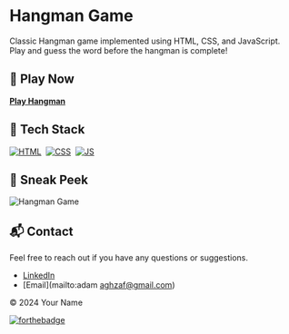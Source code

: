 # Hangman Game

Classic Hangman game implemented using HTML, CSS, and JavaScript. Play and guess the word before the hangman is complete!

## 🚀 Play Now
[**Play Hangman**](https://hangman-byadamaghzaf.netlify.app/) 

## 📌 Tech Stack
[![HTML](https://img.shields.io/badge/html5%20-%23E34F26.svg?&style=for-the-badge&logo=html5&logoColor=white)](https://github.com/ADAM-sable/Portfolio-Website/search?l=html)&nbsp;
[![CSS](https://img.shields.io/badge/css3%20-%231572B6.svg?&style=for-the-badge&logo=css3&logoColor=white)](https://github.com/ADAM-sable/Portfolio-Website/search?l=css)&nbsp;
[![JS](https://img.shields.io/badge/javascript%20-%23323330.svg?&style=for-the-badge&logo=javascript&logoColor=%23F7DF1E)](https://github.com/ADAM-sable/Portfolio-Website/search?l=javascript)

## 📌 Sneak Peek
![Hangman Game](hangman-screenshot.png)

## 📬 Contact
Feel free to reach out if you have any questions or suggestions.

- [LinkedIn](https://www.linkedin.com/in/your-linkedin-profile/)
- [Email](mailto:adam aghzaf@gmail.com)

© 2024 Your Name

[![forthebadge](https://forthebadge.com/images/badges/built-with-love.svg)](https://forthebadge.com)
